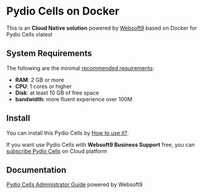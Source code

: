 # Pydio Cells on Docker  

This is an **Cloud Native solution** powered by [Websoft9](https://www.websoft9.com) based on Docker for Pydio Cells vlatest

## System Requirements

The following are the minimal [recommended requirements](https://hub.docker.com/r/pydio/cells):

* **RAM**: 2 GB or more
* **CPU**: 1 cores or higher
* **Disk**: at least 10 GB of free space
* **bandwidth**: more fluent experience over 100M  

## Install

You can install this Pydio Cells by [How to use it?](https://github.com/Websoft9/docker-library#how-to-use-it).   

If you want use Pydio Cells with **Websoft9 Business Support** free, you can [subscribe Pydio Cells](https://www.websoft9.com/apps) on Cloud platform

## Documentation

[Pydio Cells Administrator Guide](https://support.websoft9.com/docs/pydio) powered by Websoft9
